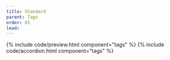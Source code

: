```yaml
---
title: Standard
parent: Tags
order: 01
lead: 
---
```

{% include code/preview.html component="tags" %}
{% include code/accordion.html component="tags" %}
